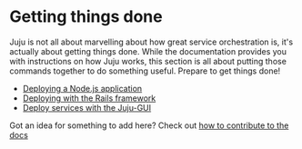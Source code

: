 # Getting things done

Juju is not all about marvelling about how great service orchestration is, it's
actually about getting things done. While the documentation provides you with
instructions on how Juju works, this section is all about putting those commands
together to do something useful. Prepare to get things done!

  - [Deploying a Node.js application](howto-node.html)
  - [Deploying with the Rails framework](howto-rails.html)
  - [Deploy services with the Juju-GUI](howto-gui-management.html)

Got an idea for something to add here? Check out [how to contribute to the
docs](contributing.html)

